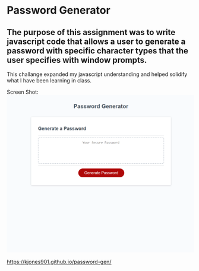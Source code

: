 # Password Generator

## The purpose of this assignment was to write javascript code that allows a user to generate a password with specific character types that the user specifies with window prompts. 

This challange expanded my javascript understanding and helped solidify what I have been learning in class.

Screen Shot:
![Alt text](/assets/screenshot.png?raw=true "Screen Shot")

https://kjones901.github.io/password-gen/